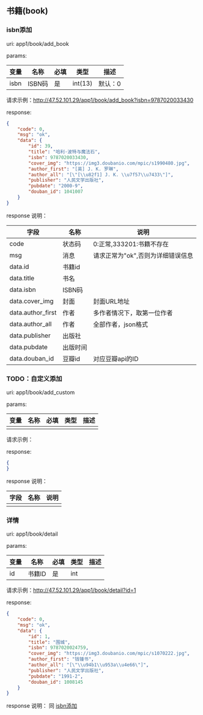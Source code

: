 ## 书籍(book)

### isbn添加

uri: app1/book/add_book

params:

| 变量   | 名称    | 必填   | 类型      | 描述   |
| ---- | ----- | ---- | ------- | ---- |
| isbn | ISBN码 | 是    | int(13) | 默认：0 |

请求示例：http://47.52.101.29/app1/book/add_book?isbn=9787020033430

response:

```json
{
    "code": 0,
    "msg": "ok",
    "data": {
        "id": 39,
        "title": "哈利·波特与魔法石",
        "isbn": 9787020033430,
        "cover_img": "https://img3.doubanio.com/mpic/s1990480.jpg",
        "author_first": "[英] J. K. 罗琳",
        "author_all": "[\"[\\u82f1] J. K. \\u7f57\\u7433\"]",
        "publisher": "人民文学出版社",
        "pubdate": "2000-9",
        "douban_id": 1041007
    }
}
```

<a name="add_book_resp">response 说明：</a>

| 字段                | 名称    | 说明                  |
| ----------------- | ----- | ------------------- |
| code              | 状态码   | 0:正常,333201:书籍不存在   |
| msg               | 消息    | 请求正常为"ok",否则为详细错误信息 |
| data.id           | 书籍id  |                     |
| data.title        | 书名    |                     |
| data.isbn         | ISBN码 |                     |
| data.cover_img    | 封面    | 封面URL地址             |
| data.author_first | 作者    | 多作者情况下，取第一位作者       |
| data.author_all   | 作者    | 全部作者，json格式         |
| data.publisher    | 出版社   |                     |
| data.pubdate      | 出版时间  |                     |
| data.douban_id    | 豆瓣id  | 对应豆瓣api的ID          |



### TODO：自定义添加

uri: app1/book/add_custom

params:

| 变量   | 名称   | 必填   | 类型   | 描述   |
| ---- | ---- | ---- | ---- | ---- |
|      |      |      |      |      |

请求示例：

response:

```json
{
}
```

response 说明：

| 字段   | 名称   | 说明   |
| ---- | ---- | ---- |
|      |      |      |



### 详情

uri: app1/book/detail

params:

| 变量   | 名称   | 必填   | 类型   | 描述   |
| ---- | ---- | ---- | ---- | ---- |
|id|书籍ID|是|int||

请求示例：http://47.52.101.29/app1/book/detail?id=1

response:

```json
{
    "code": 0,
    "msg": "ok",
    "data": {
        "id": 1,
        "title": "围城",
        "isbn": 9787020024759,
        "cover_img": "https://img3.doubanio.com/mpic/s1070222.jpg",
        "author_first": "钱锺书",
        "author_all": "[\"\\u94b1\\u953a\\u4e66\"]",
        "publisher": "人民文学出版社",
        "pubdate": "1991-2",
        "douban_id": 1008145
    }
}
```

response 说明：
同 <a href="#add_book_resp">isbn添加</a>



